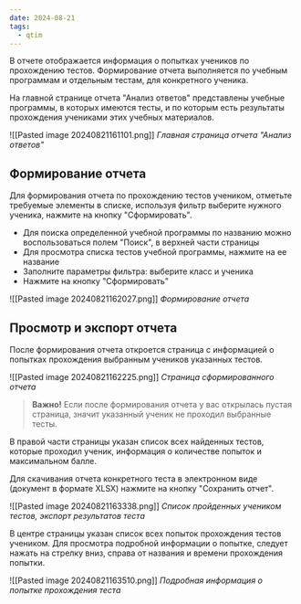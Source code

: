 ```yaml
---
date: 2024-08-21
tags:
  - qtim
---
```

В отчете отображается информация о попытках учеников по прохождению тестов. Формирование отчета выполняется по учебным программам и отдельным тестам, для конкретного ученика.

На главной странице отчета "Анализ ответов" представлены учебные программы, в которых имеются тесты, и по которым есть результаты прохождения учениками этих учебных материалов.

![[Pasted image 20240821161101.png]]
*Главная страница отчета "Анализ ответов"*

## Формирование отчета

Для формирования отчета по прохождению тестов учеником, отметьте требуемые элементы в списке, используя фильтр выберите нужного ученика, нажмите на кнопку "Сформировать".

- Для поиска определенной учебной программы по названию можно воспользоваться полем "Поиск", в верхней части страницы
- Для просмотра списка тестов учебной программы, нажмите на ее название
- Заполните параметры фильтра: выберите класс и ученика
- Нажмите на кнопку "Сформировать"

![[Pasted image 20240821162027.png]]
*Формирование отчета*

## Просмотр и экспорт отчета

После формирования отчета откроется страница с информацией о попытках прохождения выбранным учеников указанных тестов.

![[Pasted image 20240821162225.png]]
*Страница сформированного отчета*

> **Важно!** Если после формирования отчета у вас открылась пустая страница, значит указанный ученик не проходил выбранные тесты.

В правой части страницы указан список всех найденных тестов, которые проходил ученик, информация о количестве попыток и максимальном балле.

Для скачивания отчета конкретного теста в электронном виде (документ в формате XLSX) нажмите на кнопку "Сохранить отчет".

![[Pasted image 20240821163338.png]]
*Список пройденных учеником тестов, экспорт результатов теста*

В центре страницы указан список всех попыток прохождения тестов учеником. Для просмотра подробной информации о попытке, следует нажать на стрелку вниз, справа от названия и времени прохождения попытки.

![[Pasted image 20240821163510.png]]
*Подробная информация о попытке прохождения теста*